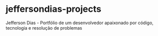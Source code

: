 # jeffersondias-projects
Jefferson Dias - Portfólio de um desenvolvedor apaixonado por código, tecnologia e resolução de problemas
